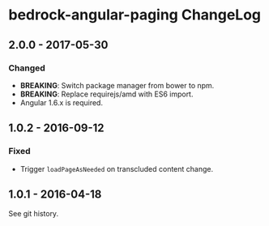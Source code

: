 # bedrock-angular-paging ChangeLog

## 2.0.0 - 2017-05-30

### Changed
- **BREAKING**: Switch package manager from bower to npm.
- **BREAKING**: Replace requirejs/amd with ES6 import.
- Angular 1.6.x is required.

## 1.0.2 - 2016-09-12

### Fixed
- Trigger `loadPageAsNeeded` on transcluded content change.

## 1.0.1 - 2016-04-18

See git history.
